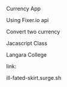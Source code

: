 Currency App

Using Fixer.io api

Convert two currency

Jacascript Class

Langara College

link:

ill-fated-skirt.surge.sh
